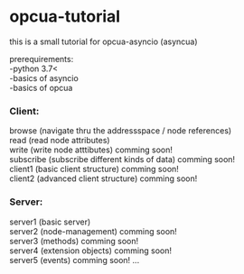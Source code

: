 # opcua-tutorial  
  
this is a small tutorial for opcua-asyncio (asyncua)  
  
prerequirements:  
-python 3.7<  
-basics of asyncio  
-basics of opcua  
  
### Client:  
browse (navigate thru the addressspace / node references)  
read (read node attributes)  
write (write node atttibutes) comming soon!  
subscribe (subscribe different kinds of data) comming soon!  
client1 (basic client structure) comming soon!  
client2 (advanced client structure) comming soon!  
  
### Server:  
server1 (basic server)  
server2 (node-management) comming soon!  
server3 (methods) comming soon!  
server4 (extension objects) comming soon!  
server5 (events) comming soon!
...  
